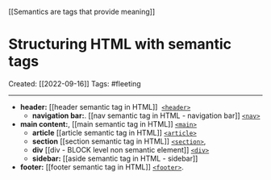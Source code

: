 [[Semantics are tags that provide meaning]]

# Structuring HTML with semantic tags
Created:  [[2022-09-16]]
Tags: #fleeting 

---
-   **header:** [[header semantic tag in HTML]]  [`<header>`](https://developer.mozilla.org/en-US/docs/Web/HTML/Element/header)
    -   **navigation bar:**. [[nav semantic tag in HTML - navigation bar]] [`<nav>`](https://developer.mozilla.org/en-US/docs/Web/HTML/Element/nav)
-   **main content:**, [[main semantic tag in HTML]] [`<main>`](https://developer.mozilla.org/en-US/docs/Web/HTML/Element/main)
       - **article** [[article semantic tag in HTML]]   [`<article>`](https://developer.mozilla.org/en-US/docs/Web/HTML/Element/article)
       - **section** [[section semantic tag in HTML]] [`<section>`](https://developer.mozilla.org/en-US/docs/Web/HTML/Element/section),
       - **div** [[div - BLOCK level non semantic element]] [`<div>`](https://developer.mozilla.org/en-US/docs/Web/HTML/Element/div) 
       -   **sidebar:** [[aside semantic tag in HTML - sidebar]] 
-   **footer:** [[footer semantic tag in HTML]] [`<footer>`](https://developer.mozilla.org/en-US/docs/Web/HTML/Element/footer).












